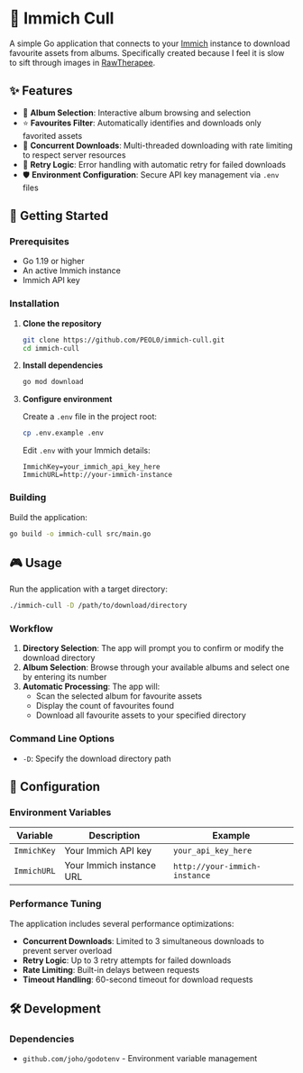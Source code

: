 # 📸 Immich Cull

A simple Go application that connects to your [Immich](https://immich.app/) instance to download favourite assets from albums. Specifically created because I feel it is slow to sift through images in [RawTherapee](https://rawtherapee.com/).

## ✨ Features

- 🎯 **Album Selection**: Interactive album browsing and selection
- ⭐ **Favourites Filter**: Automatically identifies and downloads only favorited assets
- 🚀 **Concurrent Downloads**: Multi-threaded downloading with rate limiting to respect server resources
- 🔄 **Retry Logic**: Error handling with automatic retry for failed downloads
- 🛡️ **Environment Configuration**: Secure API key management via `.env` files

## 🚀 Getting Started

### Prerequisites

- Go 1.19 or higher
- An active Immich instance
- Immich API key

### Installation

1. **Clone the repository**

   ```bash
   git clone https://github.com/PEOL0/immich-cull.git
   cd immich-cull
   ```

2. **Install dependencies**

   ```bash
   go mod download
   ```

3. **Configure environment**

   Create a `.env` file in the project root:

   ```bash
   cp .env.example .env
   ```

   Edit `.env` with your Immich details:

   ```properties
   ImmichKey=your_immich_api_key_here
   ImmichURL=http://your-immich-instance
   ```

### Building

Build the application:

```bash
go build -o immich-cull src/main.go
```

## 🎮 Usage

Run the application with a target directory:

```bash
./immich-cull -D /path/to/download/directory
```

### Workflow

1. **Directory Selection**: The app will prompt you to confirm or modify the download directory
2. **Album Selection**: Browse through your available albums and select one by entering its number
3. **Automatic Processing**: The app will:
   - Scan the selected album for favourite assets
   - Display the count of favourites found
   - Download all favourite assets to your specified directory

### Command Line Options

- `-D`: Specify the download directory path

## 🔧 Configuration

### Environment Variables

| Variable | Description | Example |
|----------|-------------|---------|
| `ImmichKey` | Your Immich API key | `your_api_key_here` |
| `ImmichURL` | Your Immich instance URL | `http://your-immich-instance` |

### Performance Tuning

The application includes several performance optimizations:

- **Concurrent Downloads**: Limited to 3 simultaneous downloads to prevent server overload
- **Retry Logic**: Up to 3 retry attempts for failed downloads
- **Rate Limiting**: Built-in delays between requests
- **Timeout Handling**: 60-second timeout for download requests

## 🛠️ Development

### Dependencies

- `github.com/joho/godotenv` - Environment variable management
